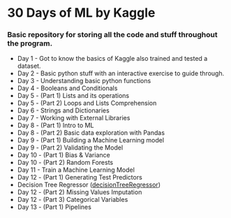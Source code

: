 # 30 Days of ML by Kaggle

### Basic repository for storing all the code and stuff throughout the program.

* Day 1 - Got to know the basics of Kaggle also trained and tested a dataset.
* Day 2 - Basic python stuff with an interactive exercise to guide through.
* Day 3 - Understanding basic python functions
* Day 4 - Booleans and Conditionals
* Day 5 - (Part 1) Lists and its operations
* Day 5 - (Part 2) Loops and Lists Comprehension
* Day 6 - Strings and Dictionaries
* Day 7 - Working with External Libraries
* Day 8 - (Part 1) Intro to ML
* Day 8 - (Part 2) Basic data exploration with Pandas
* Day 9 - (Part 1) Building a Machine Learning model
* Day 9 - (Part 2) Validating the Model
* Day 10 - (Part 1) Bias & Variance
* Day 10 - (Part 2) Random Forests
* Day 11 - Train a Machine Learning Model
* Day 12 - (Part 1) Generating Test Predictors
* Decision Tree Regressor ([decisionTreeRegressor](https://github.com/sohampod/30daysofMLbyKaggle/blob/main/decisiontreeregressor.ipynb))
* Day 12 - (Part 2) Missing Values Imputation
* Day 12 - (Part 3) Categorical Variables
* Day 13 - (Part 1) Pipelines
